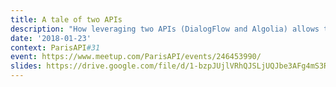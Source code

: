 ```yaml
---
title: A tale of two APIs
description: "How leveraging two APIs (DialogFlow and Algolia) allows to transform a JSON file describing a couple hundreds songs into an interactive, conversational experience."
date: '2018-01-23'
context: ParisAPI#31
event: https://www.meetup.com/ParisAPI/events/246453990/
slides: https://drive.google.com/file/d/1-bzpJUjlVRhQJSLjUQJbe3AFg4mS3RoN/view?usp=sharing
---
```

